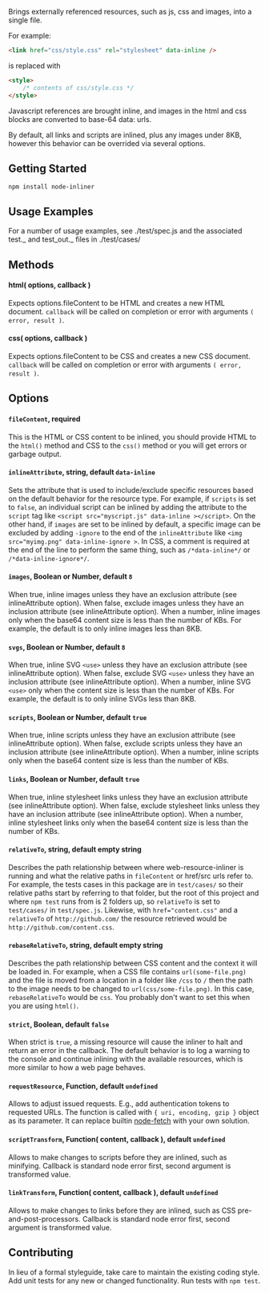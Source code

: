 Brings externally referenced resources, such as js, css and images, into a single file.

For example:

```html
<link href="css/style.css" rel="stylesheet" data-inline />
```

is replaced with

```html
<style>
    /* contents of css/style.css */
</style>
```

Javascript references are brought inline, and images in the html and css blocks are converted to base-64 data: urls.

By default, all links and scripts are inlined, plus any images under 8KB, however this behavior can be overrided via several options.

## Getting Started

```
npm install node-inliner
```

## Usage Examples

For a number of usage examples, see ./test/spec.js and the associated test._ and test_out._ files in ./test/cases/

## Methods

#### html( options, callback )

Expects options.fileContent to be HTML and creates a new HTML document. `callback` will be called on completion or error with arguments `( error, result )`.

#### css( options, callback )

Expects options.fileContent to be CSS and creates a new CSS document. `callback` will be called on completion or error with arguments `( error, result )`.

## Options

#### `fileContent`, required

This is the HTML or CSS content to be inlined, you should provide HTML to the `html()` method and CSS to the `css()` method or you will get errors or garbage output.

#### `inlineAttribute`, string, default `data-inline`

Sets the attribute that is used to include/exclude specific resources based on the default behavior for the resource type. For example, if `scripts` is set to `false`, an individual script can be inlined by adding the attribute to the `script` tag like `<script src="myscript.js" data-inline ></script>`. On the other hand, if `images` are set to be inlined by default, a specific image can be excluded by adding `-ignore` to the end of the `inlineAttribute` like `<img src="myimg.png" data-inline-ignore >`. In CSS, a comment is required at the end of the line to perform the same thing, such as `/*data-inline*/` or `/*data-inline-ignore*/`.

#### `images`, Boolean or Number, default `8`

When true, inline images unless they have an exclusion attribute (see inlineAttribute option). When false, exclude images unless they have an inclusion attribute (see inlineAttribute option). When a number, inline images only when the base64 content size is less than the number of KBs. For example, the default is to only inline images less than 8KB.

#### `svgs`, Boolean or Number, default `8`

When true, inline SVG `<use>` unless they have an exclusion attribute (see inlineAttribute option). When false, exclude SVG `<use>` unless they have an inclusion attribute (see inlineAttribute option). When a number, inline SVG `<use>` only when the content size is less than the number of KBs. For example, the default is to only inline SVGs less than 8KB.

#### `scripts`, Boolean or Number, default `true`

When true, inline scripts unless they have an exclusion attribute (see inlineAttribute option). When false, exclude scripts unless they have an inclusion attribute (see inlineAttribute option). When a number, inline scripts only when the base64 content size is less than the number of KBs.

#### `links`, Boolean or Number, default `true`

When true, inline stylesheet links unless they have an exclusion attribute (see inlineAttribute option). When false, exclude stylesheet links unless they have an inclusion attribute (see inlineAttribute option). When a number, inline stylesheet links only when the base64 content size is less than the number of KBs.

#### `relativeTo`, string, default empty string

Describes the path relationship between where web-resource-inliner is running and what the relative paths in `fileContent` or href/src urls refer to. For example, the tests cases in this package are in `test/cases/` so their relative paths start by referring to that folder, but the root of this project and where `npm test` runs from is 2 folders up, so `relativeTo` is set to `test/cases/` in `test/spec.js`. Likewise, with `href="content.css"` and a `relativeTo` of `http://github.com/` the resource retrieved would be `http://github.com/content.css`.

#### `rebaseRelativeTo`, string, default empty string

Describes the path relationship between CSS content and the context it will be loaded in. For example, when a CSS file contains `url(some-file.png)` and the file is moved from a location in a folder like `/css` to `/` then the path to the image needs to be changed to `url(css/some-file.png)`. In this case, `rebaseRelativeTo` would be `css`. You probably don't want to set this when you are using `html()`.

#### `strict`, Boolean, default `false`

When strict is `true`, a missing resource will cause the inliner to halt and return an error in the callback. The default behavior is to log a warning to the console and continue inlining with the available resources, which is more similar to how a web page behaves.

#### `requestResource`, Function, default `undefined`

Allows to adjust issued requests. E.g., add authentication tokens to requested URLs. The function is called with `{ uri, encoding, gzip }` object as its parameter. It can replace builtin [node-fetch](https://github.com/node-fetch/node-fetch) with your own solution.

#### `scriptTransform`, Function( content, callback ), default `undefined`

Allows to make changes to scripts before they are inlined, such as minifying. Callback is standard node error first, second argument is transformed value.

#### `linkTransform`, Function( content, callback ), default `undefined`

Allows to make changes to links before they are inlined, such as CSS pre-and-post-processors. Callback is standard node error first, second argument is transformed value.

## Contributing

In lieu of a formal styleguide, take care to maintain the existing coding style. Add unit tests for any new or changed functionality. Run tests with `npm test`.
